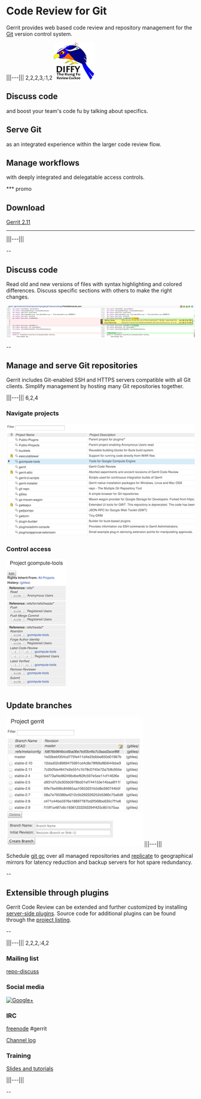 # Code Review for Git

Gerrit provides web based code review and repository management for
the [Git][git] version control system.

[git]: http://git-scm.com/

|||---||| 2,2,2,3,:1,2
![diffy the kung fu review cuckoo](images/diffy100.png)

## Discuss code
and boost your team's code fu by talking about specifics.

## Serve Git
as an integrated experience within the larger code review flow.

## Manage workflows
with deeply integrated and delegatable access controls.

*** promo
## Download
[Gerrit 2.11][download]
***
|||---|||

--

## Discuss code

Read old and new versions of files with syntax highlighting and
colored differences.  Discuss specific sections with others to make
the right changes.

![side-by-side compare](images/sbs.png)

--

## Manage and serve Git repositories

Gerrit includes Git-enabled SSH and HTTPS servers compatible with all
Git clients.  Simplify management by hosting many Git repositories
together.

|||---||| 6,2,4
### Navigate projects
![project list](images/project-list.png)

### Control access
![access panel](images/access.png)

## Update branches
![branch list](images/branches.png)
|||---|||

Schedule [git gc] over all managed repositories and [replicate] to
geographical mirrors for latency reduction and backup servers for hot
spare redundancy.

--

## Extensible through plugins

Gerrit Code Review can be extended and further customized by installing
[server-side plugins][plugins]. Source code for additional plugins
can be found through the [project listing](https://gerrit.googlesource.com/).

--

|||---||| 2,2,2,:4,2

### Mailing list
[repo-discuss](https://groups.google.com/group/repo-discuss)

### Social media
[![Google+](https://ssl.gstatic.com/images/icons/gplus-32.png)](https://plus.google.com/communities/111271594706618791655)

### IRC
[freenode](https://freenode.net/) #gerrit

[Channel log](http://echelog.com/logs/browse/gerrit/)

### Training
[Slides and tutorials](http://gerrit-training.scmforge.com/)

|||---|||

--

[download]: https://gerrit-documentation.storage.googleapis.com/ReleaseNotes/ReleaseNotes-2.11.html
[git gc]: https://gerrit-documentation.storage.googleapis.com/Documentation/2.11/config-gerrit.html#gc
[plugins]: https://gerrit-documentation.storage.googleapis.com/Documentation/2.11/config-plugins.html
[replicate]: https://gerrit.googlesource.com/plugins/replication/+doc/master/src/main/resources/Documentation/config.md
